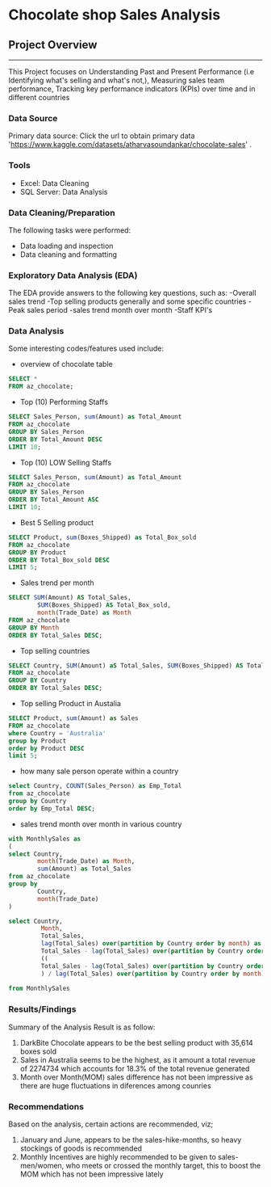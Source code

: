 # Chocolate shop Sales Analysis

## Project Overview
---
This Project focuses on Understanding Past and Present Performance (i.e Identifying what's selling and what's not,), Measuring sales team performance,
Tracking key performance indicators (KPIs) over time and in different countries

### Data Source
Primary data source: Click the url to obtain primary data 'https://www.kaggle.com/datasets/atharvasoundankar/chocolate-sales' .

### Tools
- Excel: Data Cleaning
- SQL Server: Data Analysis

### Data Cleaning/Preparation
The following tasks were performed:
- Data loading and inspection
- Data cleaning and formatting

### Exploratory Data Analysis (EDA)
The EDA provide answers to the following key questions, such as:
-Overall sales trend
-Top selling products generally and some specific countries
-Peak sales period
-sales trend month over month
-Staff KPI's

### Data Analysis
Some interesting codes/features used include:
- overview of chocolate table
```sql
SELECT *
FROM az_chocolate;
```

- Top (10) Performing Staffs
```sql
SELECT Sales_Person, sum(Amount) as Total_Amount
FROM az_chocolate
GROUP BY Sales_Person
ORDER BY Total_Amount DESC
LIMIT 10;
```

- Top (10) LOW Selling Staffs
```sql
SELECT Sales_Person, sum(Amount) as Total_Amount
FROM az_chocolate
GROUP BY Sales_Person
ORDER BY Total_Amount ASC
LIMIT 10;
```

- Best 5 Selling product
```sql
SELECT Product, sum(Boxes_Shipped) as Total_Box_sold
FROM az_chocolate
GROUP BY Product
ORDER BY Total_Box_sold DESC
LIMIT 5;
```

- Sales trend per month
```sql
SELECT SUM(Amount) AS Total_Sales,
		SUM(Boxes_Shipped) AS Total_Box_sold,
		month(Trade_Date) as Month
FROM az_chocolate
GROUP BY Month
ORDER BY Total_Sales DESC;
```

- Top selling countries
```sql
SELECT Country, SUM(Amount) aS Total_Sales, SUM(Boxes_Shipped) AS Total_Box_sold
FROM az_chocolate
GROUP BY Country
ORDER BY Total_Sales DESC;
```

- Top selling Product in Austalia
```sql
SELECT Product, sum(Amount) as Sales
FROM az_chocolate
where Country = 'Australia'
group by Product
order by Product DESC
limit 5;
```

- how many sale person operate within a country
```sql
select Country, COUNT(Sales_Person) as Emp_Total
from az_chocolate
group by Country
order by Emp_Total DESC;
```

- sales trend month over month in various country
```sql
with MonthlySales as
(
select Country,
		month(Trade_Date) as Month,
        sum(Amount) as Total_Sales
from az_chocolate
group by
	    Country,
		month(Trade_Date)
)

select Country,
		 Month,
         Total_Sales,
         lag(Total_Sales) over(partition by Country order by month) as PreviousMonthSales,
         Total_Sales - lag(Total_Sales) over(partition by Country order by month) as SalesMOM_Difference,
         ((
         Total_Sales - lag(Total_Sales) over(partition by Country order by month)
         ) / lag(Total_Sales) over(partition by Country order by month)) * 100 as Sales_Difference_Percentage
         
from MonthlySales 
```


### Results/Findings
Summary of the Analysis Result is as follow:
1. DarkBite Chocolate appears to be the best selling product with 35,614 boxes sold
2. Sales in Australia seems to be the highest, as it amount a total revenue of 2274734  which accounts for 18.3% of the total revenue generated
3. Month over Month(MOM) sales difference has not been impressive as there are huge fluctuations in diferences among counries

### Recommendations
Based on the analysis, certain actions are recommended, viz;
1. January and June, appears to be the sales-hike-months, so heavy stockings of goods is recommended
2. Monthly Incentives are highly recommended to be given to sales-men/women, who meets or crossed the monthly target, this to boost the MOM which has not been impressive lately



